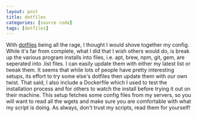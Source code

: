 ```yaml
---
layout: post
title: dotfiles
categories: [source code]
tags: [dotfiles]
---
```


With [dotfiles](https://github.com/pleasemarkdarkly/bootstrap) being all the rage, I thought I would shove together my config. While it's far from complete, what I did that I wish others would do, is break up the various program installs into files, i.e. apt, brew, npm, git, gem, are seperated into .list files. I can easily update them with either my latest list or tweak them. It seems that while lots of people have pretty interesting setups, its effort to try some else's dotfiles then update them with our own twist. That said, I also include a Dockerfile which I used to test the installation process and for others to watch the install before trying it out on their machine. This setup fetches some config files from my servers, so you will want to read all the wgets and make sure you are comfortable with what my script is doing. As always, don't trust my scripts, read them for yourself!